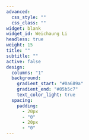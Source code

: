 ```yaml
---
advanced:
  css_style: ""
  css_class: ""
widget: blank
widget_id: Weichaung Li
headless: true
weight: 15
title: ""
subtitle: ""
active: false
design:
  columns: "1"
  background:
    gradient_start: "#0a689a"
    gradient_end: "#05b5c7"
    text_color_light: true
  spacing:
    padding:
      - 20px
      - "0"
      - 20px
      - "0"
---
```

